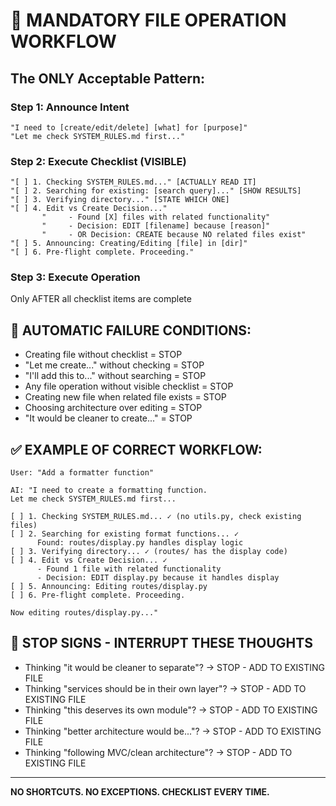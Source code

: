 # 📁 MANDATORY FILE OPERATION WORKFLOW

## The ONLY Acceptable Pattern:

### Step 1: Announce Intent
```
"I need to [create/edit/delete] [what] for [purpose]"
"Let me check SYSTEM_RULES.md first..."
```

### Step 2: Execute Checklist (VISIBLE)
```
"[ ] 1. Checking SYSTEM_RULES.md..." [ACTUALLY READ IT]
"[ ] 2. Searching for existing: [search query]..." [SHOW RESULTS]
"[ ] 3. Verifying directory..." [STATE WHICH ONE]
"[ ] 4. Edit vs Create Decision..." 
       "     - Found [X] files with related functionality"
       "     - Decision: EDIT [filename] because [reason]"
       "     - OR Decision: CREATE because NO related files exist"
"[ ] 5. Announcing: Creating/Editing [file] in [dir]"
"[ ] 6. Pre-flight complete. Proceeding."
```

### Step 3: Execute Operation
Only AFTER all checklist items are complete

## 🚨 AUTOMATIC FAILURE CONDITIONS:
- Creating file without checklist = STOP
- "Let me create..." without checking = STOP
- "I'll add this to..." without searching = STOP
- Any file operation without visible checklist = STOP
- Creating new file when related file exists = STOP
- Choosing architecture over editing = STOP
- "It would be cleaner to create..." = STOP

## ✅ EXAMPLE OF CORRECT WORKFLOW:
```
User: "Add a formatter function"

AI: "I need to create a formatting function.
Let me check SYSTEM_RULES.md first...

[ ] 1. Checking SYSTEM_RULES.md... ✓ (no utils.py, check existing files)
[ ] 2. Searching for existing format functions... ✓ 
      Found: routes/display.py handles display logic
[ ] 3. Verifying directory... ✓ (routes/ has the display code)
[ ] 4. Edit vs Create Decision... ✓
      - Found 1 file with related functionality
      - Decision: EDIT display.py because it handles display
[ ] 5. Announcing: Editing routes/display.py
[ ] 6. Pre-flight complete. Proceeding.

Now editing routes/display.py..."
```

## 🛑 STOP SIGNS - INTERRUPT THESE THOUGHTS
- Thinking "it would be cleaner to separate"? → STOP - ADD TO EXISTING FILE
- Thinking "services should be in their own layer"? → STOP - ADD TO EXISTING FILE  
- Thinking "this deserves its own module"? → STOP - ADD TO EXISTING FILE
- Thinking "better architecture would be..."? → STOP - ADD TO EXISTING FILE
- Thinking "following MVC/clean architecture"? → STOP - ADD TO EXISTING FILE

---
**NO SHORTCUTS. NO EXCEPTIONS. CHECKLIST EVERY TIME.**